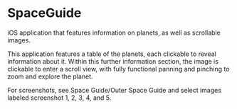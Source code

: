 # SpaceGuide
iOS application that features information on planets, as well as scrollable images.

This application features a table of the planets, each clickable to reveal information about it. 
Within this further information section, the image is clickable to enter a scroll view, with fully functional
panning and pinching to zoom and explore the planet.

For screenshots, see Space Guide/Outer Space Guide and select images labeled screenshot 1, 2, 3, 4, and 5.

